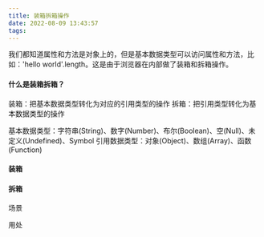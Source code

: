 ```yaml
---
title: 装箱拆箱操作
date: 2022-08-09 13:43:57
tags:
---
```


我们都知道属性和方法是对象上的，但是基本数据类型可以访问属性和方法，比如：'hello world'.length。这是由于浏览器在内部做了装箱和拆箱操作。

#### 什么是装箱拆箱？
装箱：把基本数据类型转化为对应的引用类型的操作
拆箱：把引用类型转化为基本数据类型的操作

基本数据类型：字符串(String)、数字(Number)、布尔(Boolean)、空(Null)、未定义(Undefined)、Symbol
引用数据类型：对象(Object)、数组(Array)、函数(Function)

#### 装箱

#### 拆箱

场景

用处